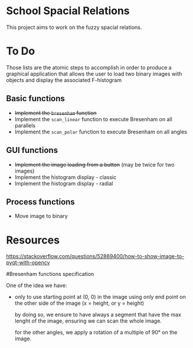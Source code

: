 # School Spacial Relations

This project aims to work on the fuzzy spacial relations.

# To Do

Those lists are the atomic steps to accomplish in order to produce a graphical application
that allows the user to load two binary images with objects and display the associated F-histogram

## Basic functions

  * ~~Implement the `bresenham` function~~
  * Implement the `scan_linear` function to execute Bresenham on all parallels
  * Implement the `scan_polar` function to execute Bresenham on all angles

## GUI functions

  * ~~Implement the image loading from a button~~ (may be twice for two images)
  * Implement the histogram display - classic
  * Implement the histogram display - radial

## Process functions

  * Move image to binary

# Resources

https://stackoverflow.com/questions/52869400/how-to-show-image-to-pyqt-with-opencv


#Bresenham functions specification

One of the idea we have:

* only to use starting point at (0, 0) in the image
  using only end point on the other side of the image (x = height, or y = height)

  by doing so, we ensure to have always  a segment that have the max lenght of the image, ensuring we can scan the whole image.

  for the other angles, we apply a rotation of a multiple of 90° on the image.
